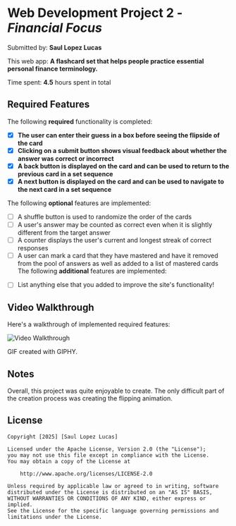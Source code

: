 # Web Development Project 2 - *Financial Focus*

Submitted by: **Saul Lopez Lucas**

This web app: **A flashcard set that helps people practice essential personal finance terminology.**

Time spent: **4.5** hours spent in total

## Required Features

The following **required** functionality is completed:

- [X] **The user can enter their guess in a box before seeing the flipside of the card**
- [X] **Clicking on a submit button shows visual feedback about whether the answer was correct or incorrect**
- [X] **A back button is displayed on the card and can be used to return to the previous card in a set sequence**
- [X] **A next button is displayed on the card and can be used to navigate to the next card in a set sequence**

The following **optional** features are implemented:

- [ ] A shuffle button is used to randomize the order of the cards
- [ ] A user's answer may be counted as correct even when it is slightly different from the target answer
- [ ] A counter displays the user's current and longest streak of correct responses
- [ ] A user can mark a card that they have mastered and have it removed from the pool of answers as well as added to a list of mastered cards
The following **additional** features are implemented:

* [ ] List anything else that you added to improve the site's functionality!

## Video Walkthrough

Here's a walkthrough of implemented required features:

<img src='https://i.giphy.com/media/v1.Y2lkPTc5MGI3NjExamM4ajVlZmU3ZTdxa2U4Yng4d3QxYW1zY2tjMG5xeXUybXJjNHAzNCZlcD12MV9pbnRlcm5hbF9naWZfYnlfaWQmY3Q9Zw/4WoySdzXPaqwRX7EJE/giphy.gif' title='Video Walkthrough' width='' alt='Video Walkthrough' />

<!-- Replace this with whatever GIF tool you used! -->
GIF created with GIPHY.
<!-- Recommended tools:
[Kap](https://getkap.co/) for macOS
[ScreenToGif](https://www.screentogif.com/) for Windows
[peek](https://github.com/phw/peek) for Linux. -->

## Notes

Overall, this project was quite enjoyable to create. The only difficult part of the creation process was creating the flipping animation.

## License

    Copyright [2025] [Saul Lopez Lucas]

    Licensed under the Apache License, Version 2.0 (the "License");
    you may not use this file except in compliance with the License.
    You may obtain a copy of the License at

        http://www.apache.org/licenses/LICENSE-2.0

    Unless required by applicable law or agreed to in writing, software
    distributed under the License is distributed on an "AS IS" BASIS,
    WITHOUT WARRANTIES OR CONDITIONS OF ANY KIND, either express or implied.
    See the License for the specific language governing permissions and
    limitations under the License.
